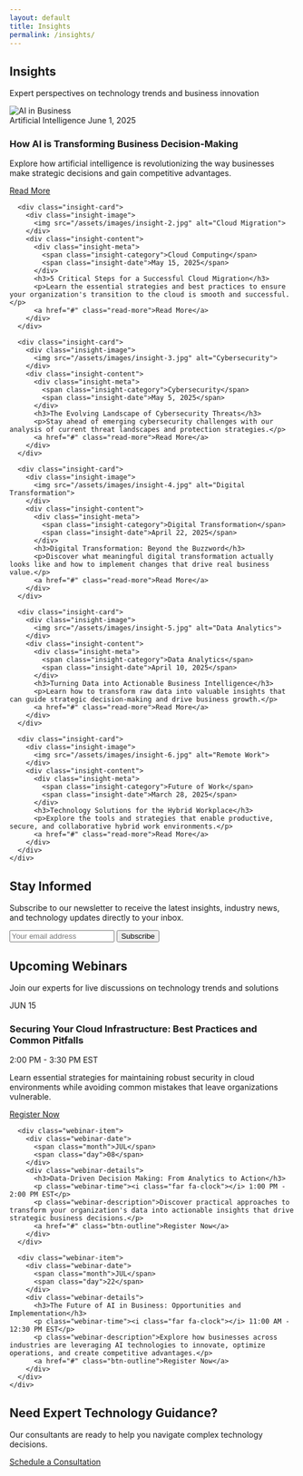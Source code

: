 ```yaml
---
layout: default
title: Insights
permalink: /insights/
---
```


<section class="page-header">
  <div class="container">
    <div class="page-header-content">
      <h1>Insights</h1>
      <p>Expert perspectives on technology trends and business innovation</p>
    </div>
  </div>
</section>

<section class="insights-section">
  <div class="container">
    <div class="insights-grid">
      <div class="insight-card">
        <div class="insight-image">
          <img src="/assets/images/insight-1.jpg" alt="AI in Business">
        </div>
        <div class="insight-content">
          <div class="insight-meta">
            <span class="insight-category">Artificial Intelligence</span>
            <span class="insight-date">June 1, 2025</span>
          </div>
          <h3>How AI is Transforming Business Decision-Making</h3>
          <p>Explore how artificial intelligence is revolutionizing the way businesses make strategic decisions and gain competitive advantages.</p>
          <a href="#" class="read-more">Read More</a>
        </div>
      </div>
      
      <div class="insight-card">
        <div class="insight-image">
          <img src="/assets/images/insight-2.jpg" alt="Cloud Migration">
        </div>
        <div class="insight-content">
          <div class="insight-meta">
            <span class="insight-category">Cloud Computing</span>
            <span class="insight-date">May 15, 2025</span>
          </div>
          <h3>5 Critical Steps for a Successful Cloud Migration</h3>
          <p>Learn the essential strategies and best practices to ensure your organization's transition to the cloud is smooth and successful.</p>
          <a href="#" class="read-more">Read More</a>
        </div>
      </div>
      
      <div class="insight-card">
        <div class="insight-image">
          <img src="/assets/images/insight-3.jpg" alt="Cybersecurity">
        </div>
        <div class="insight-content">
          <div class="insight-meta">
            <span class="insight-category">Cybersecurity</span>
            <span class="insight-date">May 5, 2025</span>
          </div>
          <h3>The Evolving Landscape of Cybersecurity Threats</h3>
          <p>Stay ahead of emerging cybersecurity challenges with our analysis of current threat landscapes and protection strategies.</p>
          <a href="#" class="read-more">Read More</a>
        </div>
      </div>
      
      <div class="insight-card">
        <div class="insight-image">
          <img src="/assets/images/insight-4.jpg" alt="Digital Transformation">
        </div>
        <div class="insight-content">
          <div class="insight-meta">
            <span class="insight-category">Digital Transformation</span>
            <span class="insight-date">April 22, 2025</span>
          </div>
          <h3>Digital Transformation: Beyond the Buzzword</h3>
          <p>Discover what meaningful digital transformation actually looks like and how to implement changes that drive real business value.</p>
          <a href="#" class="read-more">Read More</a>
        </div>
      </div>
      
      <div class="insight-card">
        <div class="insight-image">
          <img src="/assets/images/insight-5.jpg" alt="Data Analytics">
        </div>
        <div class="insight-content">
          <div class="insight-meta">
            <span class="insight-category">Data Analytics</span>
            <span class="insight-date">April 10, 2025</span>
          </div>
          <h3>Turning Data into Actionable Business Intelligence</h3>
          <p>Learn how to transform raw data into valuable insights that can guide strategic decision-making and drive business growth.</p>
          <a href="#" class="read-more">Read More</a>
        </div>
      </div>
      
      <div class="insight-card">
        <div class="insight-image">
          <img src="/assets/images/insight-6.jpg" alt="Remote Work">
        </div>
        <div class="insight-content">
          <div class="insight-meta">
            <span class="insight-category">Future of Work</span>
            <span class="insight-date">March 28, 2025</span>
          </div>
          <h3>Technology Solutions for the Hybrid Workplace</h3>
          <p>Explore the tools and strategies that enable productive, secure, and collaborative hybrid work environments.</p>
          <a href="#" class="read-more">Read More</a>
        </div>
      </div>
    </div>
  </div>
</section>

<section class="newsletter">
  <div class="container">
    <div class="newsletter-content">
      <div class="newsletter-info">
        <h2>Stay Informed</h2>
        <p>Subscribe to our newsletter to receive the latest insights, industry news, and technology updates directly to your inbox.</p>
      </div>
      <div class="newsletter-form">
        <form action="#" method="POST">
          <div class="form-group">
            <input type="email" placeholder="Your email address" required>
            <button type="submit" class="btn-primary">Subscribe</button>
          </div>
        </form>
      </div>
    </div>
  </div>
</section>

<section class="webinars-section">
  <div class="container">
    <div class="section-header">
      <h2>Upcoming Webinars</h2>
      <p>Join our experts for live discussions on technology trends and solutions</p>
    </div>
    <div class="webinars-list">
      <div class="webinar-item">
        <div class="webinar-date">
          <span class="month">JUN</span>
          <span class="day">15</span>
        </div>
        <div class="webinar-details">
          <h3>Securing Your Cloud Infrastructure: Best Practices and Common Pitfalls</h3>
          <p class="webinar-time"><i class="far fa-clock"></i> 2:00 PM - 3:30 PM EST</p>
          <p class="webinar-description">Learn essential strategies for maintaining robust security in cloud environments while avoiding common mistakes that leave organizations vulnerable.</p>
          <a href="#" class="btn-outline">Register Now</a>
        </div>
      </div>
      
      <div class="webinar-item">
        <div class="webinar-date">
          <span class="month">JUL</span>
          <span class="day">08</span>
        </div>
        <div class="webinar-details">
          <h3>Data-Driven Decision Making: From Analytics to Action</h3>
          <p class="webinar-time"><i class="far fa-clock"></i> 1:00 PM - 2:00 PM EST</p>
          <p class="webinar-description">Discover practical approaches to transform your organization's data into actionable insights that drive strategic business decisions.</p>
          <a href="#" class="btn-outline">Register Now</a>
        </div>
      </div>
      
      <div class="webinar-item">
        <div class="webinar-date">
          <span class="month">JUL</span>
          <span class="day">22</span>
        </div>
        <div class="webinar-details">
          <h3>The Future of AI in Business: Opportunities and Implementation</h3>
          <p class="webinar-time"><i class="far fa-clock"></i> 11:00 AM - 12:30 PM EST</p>
          <p class="webinar-description">Explore how businesses across industries are leveraging AI technologies to innovate, optimize operations, and create competitive advantages.</p>
          <a href="#" class="btn-outline">Register Now</a>
        </div>
      </div>
    </div>
  </div>
</section>

<section class="cta">
  <div class="container">
    <div class="cta-content">
      <h2>Need Expert Technology Guidance?</h2>
      <p>Our consultants are ready to help you navigate complex technology decisions.</p>
      <a href="/contact" class="btn-primary">Schedule a Consultation</a>
    </div>
  </div>
</section>
